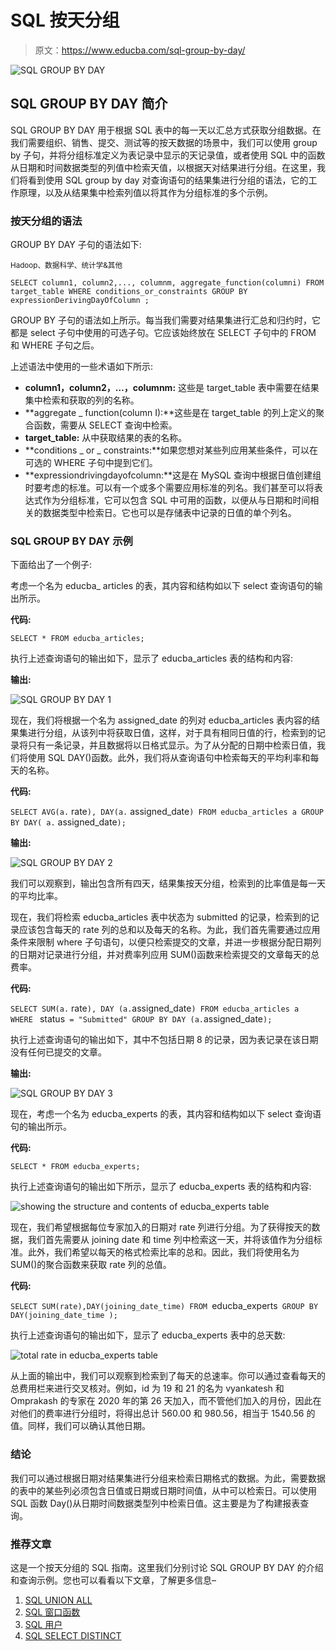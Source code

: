 # SQL 按天分组

> 原文：<https://www.educba.com/sql-group-by-day/>

![SQL GROUP BY DAY](img/6f1e3de22f0fae0138b216ce89335ac8.png)



## SQL GROUP BY DAY 简介

SQL GROUP BY DAY 用于根据 SQL 表中的每一天以汇总方式获取分组数据。在我们需要组织、销售、提交、测试等的按天数据的场景中，我们可以使用 group by 子句，并将分组标准定义为表记录中显示的天记录值，或者使用 SQL 中的函数从日期和时间数据类型的列值中检索天值，以根据天对结果进行分组。在这里，我们将看到使用 SQL group by day 对查询语句的结果集进行分组的语法，它的工作原理，以及从结果集中检索列值以将其作为分组标准的多个示例。

### 按天分组的语法

GROUP BY DAY 子句的语法如下:

<small>Hadoop、数据科学、统计学&其他</small>

`SELECT
column1, column2,..., columnm, aggregate_function(columni)
FROM
target_table
WHERE
conditions_or_constraints
GROUP BY expressionDerivingDayOfColumn ;`

GROUP BY 子句的语法如上所示。每当我们需要对结果集进行汇总和归约时，它都是 select 子句中使用的可选子句。它应该始终放在 SELECT 子句中的 FROM 和 WHERE 子句之后。

上述语法中使用的一些术语如下所示:

*   **column1，column2，…，columnm:** 这些是 target_table 表中需要在结果集中检索和获取的列的名称。
*   **aggregate _ function(column I):**这些是在 target_table 的列上定义的聚合函数，需要从 SELECT 查询中检索。
*   **target_table:** 从中获取结果的表的名称。
*   **conditions _ or _ constraints:**如果您想对某些列应用某些条件，可以在可选的 WHERE 子句中提到它们。
*   **expressiondrivingdayofcolumn:**这是在 MySQL 查询中根据日值创建组时要考虑的标准。可以有一个或多个需要应用标准的列名。我们甚至可以将表达式作为分组标准，它可以包含 SQL 中可用的函数，以便从与日期和时间相关的数据类型中检索日。它也可以是存储表中记录的日值的单个列名。

### SQL GROUP BY DAY 示例

下面给出了一个例子:

考虑一个名为 educba_ articles 的表，其内容和结构如以下 select 查询语句的输出所示。

**代码:**

`SELECT * FROM educba_articles;`

执行上述查询语句的输出如下，显示了 educba_articles 表的结构和内容:

**输出:**

![SQL GROUP BY DAY 1](img/60e0456ca88e6989c2a631b72df8c21f.png)



现在，我们将根据一个名为 assigned_date 的列对 educba_articles 表内容的结果集进行分组，从该列中将获取日值，这样，对于具有相同日值的行，检索到的记录将只有一条记录，并且数据将以日格式显示。为了从分配的日期中检索日值，我们将使用 SQL DAY()函数。此外，我们将从查询语句中检索每天的平均利率和每天的名称。

**代码:**

`SELECT
AVG(a.` rate`), DAY(a.` assigned_date`)
FROM
educba_articles a
GROUP BY DAY( a.` assigned_date`);`

**输出:**

![SQL GROUP BY DAY 2](img/4dda845da9b2486e98d68007386cf352.png)



我们可以观察到，输出包含所有四天，结果集按天分组，检索到的比率值是每一天的平均比率。

现在，我们将检索 educba_articles 表中状态为 submitted 的记录，检索到的记录应该包含每天的 rate 列的总和以及每天的名称。为此，我们首先需要通过应用条件来限制 where 子句语句，以便只检索提交的文章，并进一步根据分配日期列的日期对记录进行分组，并对费率列应用 SUM()函数来检索提交的文章每天的总费率。

**代码:**

`SELECT
SUM(a.` rate`), DAY (a.`assigned_date`)
FROM
educba_articles a
WHERE ` status` = "Submitted"
GROUP BY DAY (a.`assigned_date`);`

执行上述查询语句的输出如下，其中不包括日期 8 的记录，因为表记录在该日期没有任何已提交的文章。

**输出:**

![SQL GROUP BY DAY 3](img/7453d58874d6375483d39c61b19c4f5e.png)



现在，考虑一个名为 educba_experts 的表，其内容和结构如以下 select 查询语句的输出所示。

**代码:**

`SELECT * FROM educba_experts;`

执行上述查询语句的输出如下所示，显示了 educba_experts 表的结构和内容:

![showing the structure and contents of educba_experts table](img/8667f665de73797c78076cc0d5eb5cad.png)



现在，我们希望根据每位专家加入的日期对 rate 列进行分组。为了获得按天的数据，我们首先需要从 joining date 和 time 列中检索这一天，并将该值作为分组标准。此外，我们希望以每天的格式检索比率的总和。因此，我们将使用名为 SUM()的聚合函数来获取 rate 列的总值。

**代码:**

`SELECT
SUM(rate),DAY(joining_date_time)
FROM
`educba_experts`
GROUP BY DAY(joining_date_time );`

执行上述查询语句的输出如下，显示了 educba_experts 表中的总天数:

![total rate in educba_experts table](img/41149265f6b21e5a05dde252e3bbdebf.png)



从上面的输出中，我们可以观察到检索到了每天的总速率。你可以通过查看每天的总费用栏来进行交叉核对。例如，id 为 19 和 21 的名为 vyankatesh 和 Omprakash 的专家在 2020 年的第 26 天加入，而不管他们加入的月份，因此在对他们的费率进行分组时，将得出总计 560.00 和 980.56，相当于 1540.56 的值。同样，我们可以确认其他日期。

### 结论

我们可以通过根据日期对结果集进行分组来检索日期格式的数据。为此，需要数据的表中的某些列必须包含日值或日期或日期时间值，从中可以检索日。可以使用 SQL 函数 Day()从日期时间数据类型列中检索日值。这主要是为了构建报表查询。

### 推荐文章

这是一个按天分组的 SQL 指南。这里我们分别讨论 SQL GROUP BY DAY 的介绍和查询示例。您也可以看看以下文章，了解更多信息–

1.  [SQL UNION ALL](https://www.educba.com/sql-union-all/)
2.  [SQL 窗口函数](https://www.educba.com/sql-window-functions/)
3.  [SQL 用户](https://www.educba.com/sql-users/)
4.  [SQL SELECT DISTINCT](https://www.educba.com/sql-select-distinct/)





